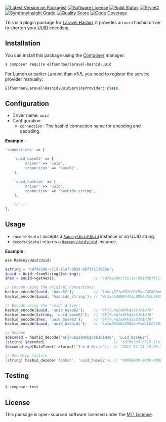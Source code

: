 [![Latest Version on Packagist](https://img.shields.io/packagist/v/elfsundae/laravel-hashid-uuid.svg?style=flat-square)](https://packagist.org/packages/elfsundae/laravel-hashid-uuid)
[![Software License](https://img.shields.io/badge/license-MIT-brightgreen.svg?style=flat-square)](LICENSE.md)
[![Build Status](https://img.shields.io/travis/ElfSundae/laravel-hashid-uuid/master.svg?style=flat-square)](https://travis-ci.org/ElfSundae/laravel-hashid-uuid)
[![StyleCI](https://styleci.io/repos/110262872/shield)](https://styleci.io/repos/110262872)
[![SymfonyInsight Grade](https://img.shields.io/symfony/i/grade/57a207e1-f852-42c4-8260-a078b7dff9df?style=flat-square)](https://insight.symfony.com/projects/57a207e1-f852-42c4-8260-a078b7dff9df)
[![Quality Score](https://img.shields.io/scrutinizer/g/ElfSundae/laravel-hashid-uuid.svg?style=flat-square)](https://scrutinizer-ci.com/g/ElfSundae/laravel-hashid-uuid)
[![Code Coverage](https://img.shields.io/scrutinizer/coverage/g/ElfSundae/laravel-hashid-uuid/master.svg?style=flat-square)](https://scrutinizer-ci.com/g/ElfSundae/laravel-hashid-uuid/?branch=master)

This is a plugin package for [Laravel Hashid][hashid], it provides an `uuid` hashid driver to shorten your [UUID] encoding.

## Installation

You can install this package using the [Composer](https://getcomposer.org) manager:

```sh
$ composer require elfsundae/laravel-hashid-uuid
```

For Lumen or earlier Laravel than v5.5, you need to register the service provider manually:

```php
ElfSundae\Laravel\Hashid\UuidServiceProvider::class,
```

## Configuration

- Driver name: `uuid`
- Configuration:
    - `connection` : The hashid connection name for encoding and decoding.

**Example:**

```php
'connections' => [

    'uuid_base62' => [
        'driver' => 'uuid',
        'connection' => 'base62',
    ],

    'uuid_hashids' => [
        'driver' => 'uuid',
        'connection' => 'hashids_string',
    ],

    // ...
],
```

## Usage

- `encode($data)` accepts a [`Ramsey\Uuid\Uuid`][uuid] instance or an UUID string.
- `decode($data)` returns a [`Ramsey\Uuid\Uuid`][uuid] instance.

**Example:**

```php
use Ramsey\Uuid\Uuid;

$string = 'cd79e206-c715-11e7-891d-8bf37117635e';
$uuid = Uuid::fromString($string);
$hex = $uuid->getHex();                 // "cd79e206c71511e7891d8bf37117635e"

// Encode using the original connections:
hashid_encode($uuid, 'base62');         // "1mUcj8TfpKB7vEBlRecZ4PADhnE1UbBg2L9n3PQOSFqzYZHwj"
hashid_encode($uuid, 'hashids_string'); // "Wr3xrA2WWEh4K1LBBV6vhXL592VVQoSKWnpQB5vkt9DkZxDp6Lsjz945vnRl"

// Encode using the "uuid" driver:
hashid_encode($uuid, 'uuid_base62');    // "6Fj7unqIaNKkq5zbJo1HJ8"
hashid_encode($string, 'uuid_base62');  // "6Fj7unqIaNKkq5zbJo1HJ8"
hashid_encode($hex, 'uuid_base62');     // "6Fj7unqIaNKkq5zbJo1HJ8"
hashid_encode($uuid, 'uuid_hashids');   // "kp2wZkXOBzSMNA3nPxNzSOZJ701"

// Decode
$decoded = hashid_decode('6Fj7unqIaNKkq5zbJo1HJ8', 'uuid_base62');
(string) $decoded;                               // "cd79e206-c715-11e7-891d-8bf37117635e"
$decoded->getDateTime()->format('Y-m-d H:i:s');  // "2017-11-11 19:23:31"

// Decoding failure
(string) hashid_decode('foobar', 'uuid_base62'); // "00000000-0000-0000-0000-000000000000"
```

## Testing

```sh
$ composer test
```

## License

This package is open-sourced software licensed under the [MIT License](LICENSE.md).

[hashid]: https://github.com/ElfSundae/laravel-hashid
[uuid]: https://github.com/ramsey/uuid
